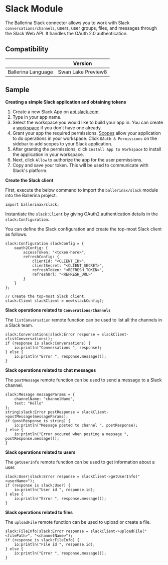 # Slack Module

The Ballerina Slack connector allows you to work with Slack `conversations/channels`, users, user groups, files, and messages through the Slack Web API.
It handles the OAuth 2.0 authentication.


## Compatibility
|                     |    Version            |
|:-------------------:|:---------------------:|
| Ballerina Language  | Swan Lake Preview8    |

## Sample

**Creating a simple Slack application and obtaining tokens**

1. Create a new Slack App on [api.slack.com](https://api.slack.com/apps?new_granular_bot_app=1).
2. Type in your app name.
3. Select the workspace you would like to build your app in. You can create a [workspace](https://slack.com/get-started#create) if you don't have one already.
4. Grant your app the required permissions. [Scopes](https://api.slack.com/scopes) allow your application to do operations in your workspace. Click `OAuth & Permissions` on the sidebar to add scopes to your Slack application. 
5. After granting the permissions, click `Install App to Workspace` to install the application in your workspace.
6. Next, click `Allow` to authorize the app for the user permissions. 
7. Copy and save your token. This will be used to communicate with Slack's platform.

**Create the Slack client**

First, execute the below command to import the `ballerinax/slack` module into the Ballerina project.
```ballerina
import ballerinax/slack;
```
Instantiate the `slack:Client` by giving OAuth2 authentication details in the `slack:Configuration`. 

You can define the Slack configuration and create the top-most Slack client as follows. 
```ballerina
slack:Configuration slackConfig = {
    oauth2Config: {
        accessToken: "<token-here>",
        refreshConfig: {
            clientId: "<CLIENT_ID>",
            clientSecret: "<CLIENT_SECRET>",
            refreshToken: "<REFRESH_TOKEN>",
            refreshUrl: "<REFRESH_URL>"
        }
    }
};

// Create the top-most Slack client.
slack:Client slackClient = new(slackConfig);
```

**Slack operations related to `Converations/Channels`**

The `listConversation` remote function can be used to list all the channels in a Slack team. 

```ballerina
slack:Conversations|slack:Error response = slackClient->listConversations();
if (response is slack:Conversations) {    
    io:println("Conversations ", response);
} else {
    io:println("Error ", response.message());
}
```

**Slack operations related to chat messages**

The `postMessage` remote function can be used to send a message to a Slack channel. 

```ballerina
slack:Message messageParams = {
    channelName: "channelName",
    text: "Hello"
};
string|slack:Error postResponse = slackClient->postMessage(messageParams);
if (postResponse is string) {
    io:println("Message posted to channel ", postResponse);
} else {
    io:println("Error occured when posting a message ", postResponse.message());
}
```

**Slack operations related to users**

The `getUserInfo` remote function can be used to get information about a user. 

```ballerina
slack:User|slack:Error response = slackClient->getUserInfo("<userName>");
if (response is slack:User) {    
    io:println("User id ", response.id);
} else {
    io:println("Error ", response.message());
}
```

**Slack operations related to files**

The `uploadFile` remote function can be used to upload or create a file. 

```ballerina
slack:FileInfo|slack:Error response = slackClient->uploadFile("<filePath>", "<channelName>");
if (response is slack:FileInfo) {    
    io:println("File id ", response.id);
} else {
    io:println("Error ", response.message());
}
```
